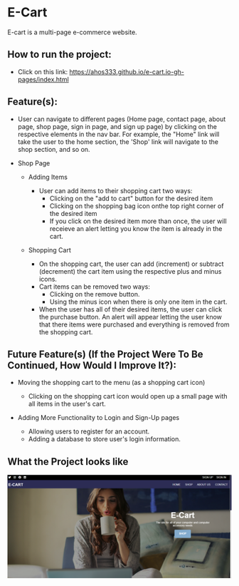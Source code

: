 # E-Cart
E-cart is a multi-page e-commerce website.

## How to run the project:
- Click on this link: https://ahos333.github.io/e-cart.io-gh-pages/index.html

## Feature(s): 
- User can navigate to different pages (Home page, contact page, about page, shop page, sign in page, and sign up page) by clicking on the respective elements in the nav bar. For example, the "Home" link will take the user to 
the home section, the 'Shop' link will navigate to the shop section, and so on.

- Shop Page
  - Adding Items
    - User can add items to their shopping cart two ways:
      - Clicking on the "add to cart" button for the desired item
      - Clicking on the shopping bag icon onthe top right corner of the desired item
      - If you click on the desired item more than once, the user will receieve an alert letting you know the item is already in the cart.
      
  - Shopping Cart
    - On the shopping cart, the user can add (increment) or subtract (decrement) the cart item using the respective plus and minus icons.
    - Cart items can be removed two ways:
      - Clicking on the remove button.
      - Using the minus icon when there is only one item in the cart.
    - When the user has all of their desired items, the user can click the purchase button. An alert will appear letting the user know that there items were purchased and everything is removed from the shopping cart.

## Future Feature(s) (If the Project Were To Be Continued, How Would I Improve It?): 
- Moving the shopping cart to the menu (as a shopping cart icon)
  - Clicking on the shopping cart icon would open up a small page with all items in the user's cart.
  
- Adding More Functionality to Login and Sign-Up pages
  - Allowing users to register for an account.
  - Adding a database to store user's login information.
  
## What the Project looks like 
![alt text](https://github.com/Ahos333/e-cart.io-gh-pages/blob/gh-pages/E-cart.PNG) 

